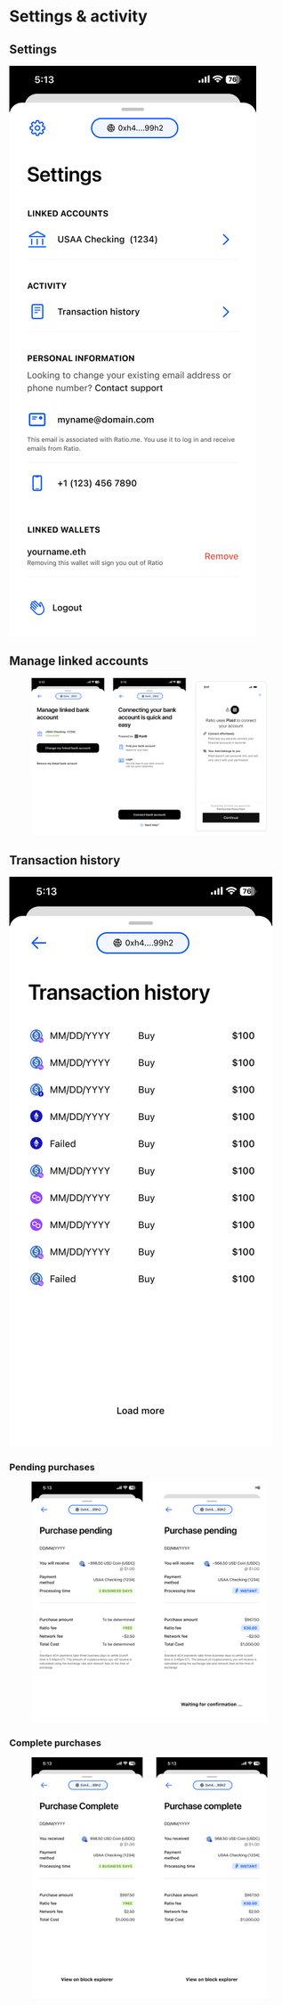 # Settings & activity

## Settings

![](<../../../.gitbook/assets/image (24).png>)

## Manage linked accounts

<figure><img src="../../../.gitbook/assets/image (13).png" alt=""><figcaption></figcaption></figure>

##

## Transaction history

![](<../../../.gitbook/assets/image (25).png>)

### Pending purchases

<figure><img src="../../../.gitbook/assets/image (20).png" alt=""><figcaption></figcaption></figure>

### Complete purchases

<figure><img src="../../../.gitbook/assets/image (15).png" alt=""><figcaption></figcaption></figure>
